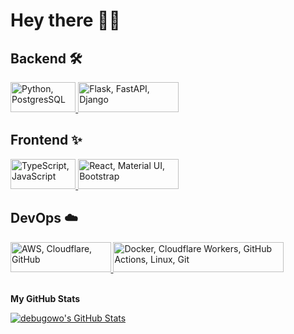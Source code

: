 # Hey there 👋😊

## Backend 🛠️

<div>
  <a href="https://skillicons.dev">
    <img
      src="https://skillicons.dev/icons?i=py,postgres"
      alt="Python, PostgresSQL"
      title="Python, PostgresSQL"
      width="104.25"
      height="48"
    />
  </a>

  <a href="https://skillicons.dev">
    <img
      src="https://skillicons.dev/icons?i=flask,fastapi,django"
      alt="Flask, FastAPI, Django"
      title="Flask, FastAPI, Django"
      width="160.5"
      height="48"
    />
  </a>
</div>

## Frontend ✨

<div>
  <a href="https://skillicons.dev">
    <img
      src="https://skillicons.dev/icons?i=ts,js"
      alt="TypeScript, JavaScript"
      title="TypeScript, JavaScript"
      width="104.25"
      height="48"
    />
  </a>

  <a href="https://skillicons.dev">
    <img
      src="https://skillicons.dev/icons?i=react,mui,bootstrap"
      alt="React, Material UI, Bootstrap"
      title="React, MUI, Bootstrap"
      width="160.5"
      height="48"
    />
  </a>
</div>

## DevOps ☁️

<div>
  <a href="https://skillicons.dev">
    <img
      src="https://skillicons.dev/icons?i=aws,cloudflare,github"
      alt="AWS, Cloudflare, GitHub"
      title="AWS, Cloudflare, GitHub"
      width="160.5"
      height="48"
    />
  </a>

  <a href="https://skillicons.dev">
    <img
      src="https://skillicons.dev/icons?i=docker,workers,githubactions,linux,git"
      alt="Docker, Cloudflare Workers, GitHub Actions, Linux, Git"
      title="Docker, Cloudflare Workers, GitHub Actions, Unix, Git"
      width="273"
      height="48"
    />
  </a>
</div>

<p>
  <br />
  <b>My GitHub Stats</b>
</p>

<a href="http://www.github.com/debugowo">
  <picture>
    <source
      media="(prefers-color-scheme: dark)"
      srcSet="https://github-readme-stats.vercel.app/api?username=debugowo&count_private=true&show_icons=true&hide_border=true&theme=github_dark"
    />
    <source
      media="(prefers-color-scheme: light)"
      srcSet="https://github-readme-stats.vercel.app/api?username=debugowo&count_private=true&show_icons=true&hide_border=true&theme=default"
    />
    <img
      src="https://github-readme-stats.vercel.app/api?username=debugowo&count_private=true&show_icons=true&hide_border=true&theme=default"
      alt="debugowo's GitHub Stats"
    />
  </picture>
</a>
